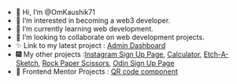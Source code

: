 - 👋 Hi, I’m @OmKaushik71
- 👀 I’m interested in becoming a web3 developer.
- 🌱 I’m currently learning web development.
- 💞️ I’m looking to collaborate on web development projects.
- ✨ Link to my latest project : [Admin Dashboard](https://omkaushik71.github.io/Admin-Dashboard/)
- 🎆 My other projects :[Instagram Sign Up Page](https://omkaushik71.github.io/Sign-Up-Page/), [Calculator](https://omkaushik71.github.io/Calculator-Neumorphic/), [Etch-A-Sketch](https://omkaushik71.github.io/Etch-a-Sketch/), [Rock Paper Scissors](https://omkaushik71.github.io/Rock-Paper-Scissors/), [Odin Sign Up Page](https://omkaushik71.github.io/Odin-Sign-Up-Page/)
- 🧩 Frontend Mentor Projects : [QR code component](https://omkaushik71.github.io/QR-Component/)
<!---
OmKaushik71/OmKaushik71 is a ✨ special ✨ repository because its `README.md` (this file) appears on your GitHub profile.
You can click the Preview link to take a look at your changes.
--->
